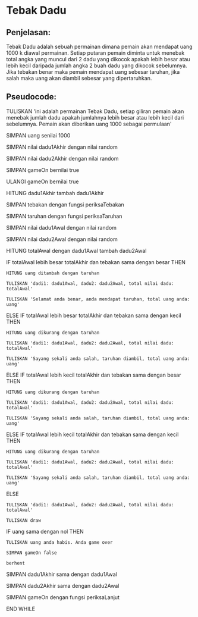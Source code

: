 # Tebak Dadu

## Penjelasan:
Tebak Dadu adalah sebuah permainan dimana pemain akan mendapat uang 1000 k diawal permainan. Setiap putaran pemain diminta untuk menebak total angka yang muncul dari 2 dadu yang dikocok apakah lebih besar atau lebih kecil daripada jumlah angka 2 buah dadu yang dikocok sebelumnya. Jika tebakan benar maka pemain mendapat uang sebesar taruhan, jika salah maka uang akan diambil sebesar yang dipertaruhkan.

## Pseudocode:

TULISKAN 'ini adalah permainan Tebak Dadu, setiap giliran pemain akan menebak jumlah dadu apakah jumlahnya lebih besar atau lebih kecil dari sebelumnya. Pemain akan diberikan uang 1000 sebagai permulaan'

SIMPAN uang senilai 1000

SIMPAN nilai dadu1Akhir dengan nilai random

SIMPAN nilai dadu2Akhir dengan nilai random

SIMPAN gameOn bernilai true


ULANGI gameOn bernilai true

  HITUNG dadu1Akhir tambah dadu1Akhir

  SIMPAN tebakan dengan fungsi periksaTebakan

  SIMPAN taruhan dengan fungsi periksaTaruhan

  SIMPAN nilai dadu1Awal dengan nilai random

  SIMPAN nilai dadu2Awal dengan nilai random

  HITUNG totalAwal dengan dadu1Awal tambah dadu2Awal

  IF totalAwal lebih besar totalAkhir dan tebakan sama dengan besar THEN

    HITUNG uang ditambah dengan taruhan

    TULISKAN 'dadi1: dadu1Awal, dadu2: dadu2Awal, total nilai dadu: totalAwal'

    TULISKAN 'Selamat anda benar, anda mendapat taruhan, total uang anda: uang'

  ELSE IF totalAwal lebih besar totalAkhir dan tebakan sama dengan kecil THEN

    HITUNG uang dikurang dengan taruhan

    TULISKAN 'dadi1: dadu1Awal, dadu2: dadu2Awal, total nilai dadu: totalAwal'

    TULISKAN 'Sayang sekali anda salah, taruhan diambil, total uang anda: uang'

  ELSE IF totalAwal lebih kecil totalAkhir dan tebakan sama dengan besar THEN

    HITUNG uang dikurang dengan taruhan

    TULISKAN 'dadi1: dadu1Awal, dadu2: dadu2Awal, total nilai dadu: totalAwal'

    TULISKAN 'Sayang sekali anda salah, taruhan diambil, total uang anda: uang'    

  ELSE IF totalAwal lebih kecil totalAkhir dan tebakan sama dengan kecil THEN  

    HITUNG uang dikurang dengan taruhan

    TULISKAN 'dadi1: dadu1Awal, dadu2: dadu2Awal, total nilai dadu: totalAwal'

    TULISKAN 'Sayang sekali anda salah, taruhan diambil, total uang anda: uang'

  ELSE

    TULISKAN 'dadi1: dadu1Awal, dadu2: dadu2Awal, total nilai dadu: totalAwal'

    TULISKAN draw


  IF uang sama dengan nol THEN

    TULISKAN uang anda habis. Anda game over

    SIMPAN gameOn false

    berhent


  SIMPAN dadu1Akhir sama dengan dadu1Awal

  SIMPAN dadu2Akhir sama dengan dadu2Awal

  SIMPAN gameOn dengan fungsi periksaLanjut


  END WHILE
